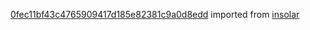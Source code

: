 [0fec11bf43c4765909417d185e82381c9a0d8edd](https://github.com/insolar/insolar/commit/0fec11bf43c4765909417d185e82381c9a0d8edd) imported from [insolar](https://github.com/insolar/insolar)
